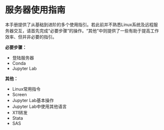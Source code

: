 # 服务器使用指南

本手册提供了从基础到进阶的多个使用指引。若此前并不熟悉Linux系统及远程服务器交互，请首先完成“必要步骤”的操作。“其他”中则提供了一些有助于提高工作效率、但并非必要的指引。

**必要步骤：**

- 登陆服务器
- Conda
- Jupyter Lab

**其他：**

- Linux常用指令
- Screen
- Jupyter Lab基本操作
- Jupyter Lab中使用其他语言
- X11转发
- Stata
- SAS
